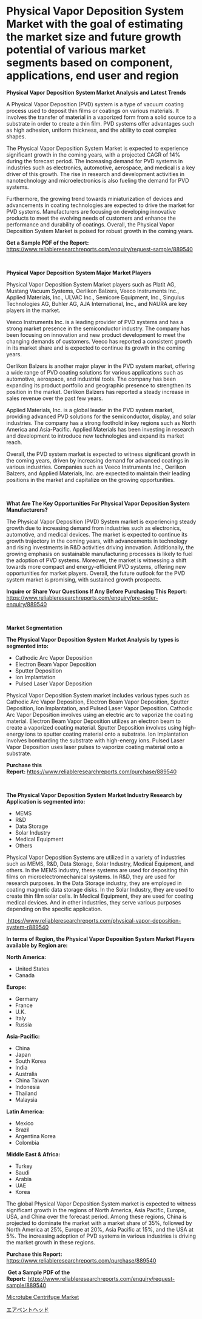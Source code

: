 <p><h1>Physical Vapor Deposition System Market with the goal of estimating the market size and future growth potential of various market segments based on component, applications, end user and region</h1></p><p><strong>Physical Vapor Deposition System Market Analysis and Latest Trends</strong></p>
<p><p>A Physical Vapor Deposition (PVD) system is a type of vacuum coating process used to deposit thin films or coatings on various materials. It involves the transfer of material in a vaporized form from a solid source to a substrate in order to create a thin film. PVD systems offer advantages such as high adhesion, uniform thickness, and the ability to coat complex shapes.</p><p>The Physical Vapor Deposition System Market is expected to experience significant growth in the coming years, with a projected CAGR of 14% during the forecast period. The increasing demand for PVD systems in industries such as electronics, automotive, aerospace, and medical is a key driver of this growth. The rise in research and development activities in nanotechnology and microelectronics is also fueling the demand for PVD systems.</p><p>Furthermore, the growing trend towards miniaturization of devices and advancements in coating technologies are expected to drive the market for PVD systems. Manufacturers are focusing on developing innovative products to meet the evolving needs of customers and enhance the performance and durability of coatings. Overall, the Physical Vapor Deposition System Market is poised for robust growth in the coming years.</p></p>
<p><strong>Get a Sample PDF of the Report:&nbsp;</strong> <a href="https://www.reliableresearchreports.com/enquiry/request-sample/889540">https://www.reliableresearchreports.com/enquiry/request-sample/889540</a></p>
<p>&nbsp;</p>
<p><strong>Physical Vapor Deposition System Major Market Players</strong></p>
<p><p>Physical Vapor Deposition System Market players such as Platit AG, Mustang Vacuum Systems, Oerlikon Balzers, Veeco Instruments Inc., Applied Materials, Inc., ULVAC Inc., Semicore Equipment, Inc., Singulus Technologies AG, Buhler AG, AJA International, Inc., and NAURA are key players in the market.</p><p>Veeco Instruments Inc. is a leading provider of PVD systems and has a strong market presence in the semiconductor industry. The company has been focusing on innovation and new product development to meet the changing demands of customers. Veeco has reported a consistent growth in its market share and is expected to continue its growth in the coming years.</p><p>Oerlikon Balzers is another major player in the PVD system market, offering a wide range of PVD coating solutions for various applications such as automotive, aerospace, and industrial tools. The company has been expanding its product portfolio and geographic presence to strengthen its position in the market. Oerlikon Balzers has reported a steady increase in sales revenue over the past few years.</p><p>Applied Materials, Inc. is a global leader in the PVD system market, providing advanced PVD solutions for the semiconductor, display, and solar industries. The company has a strong foothold in key regions such as North America and Asia-Pacific. Applied Materials has been investing in research and development to introduce new technologies and expand its market reach.</p><p>Overall, the PVD system market is expected to witness significant growth in the coming years, driven by increasing demand for advanced coatings in various industries. Companies such as Veeco Instruments Inc., Oerlikon Balzers, and Applied Materials, Inc. are expected to maintain their leading positions in the market and capitalize on the growing opportunities.</p></p>
<p>&nbsp;</p>
<p><strong>What Are The Key Opportunities For Physical Vapor Deposition System Manufacturers?</strong></p>
<p><p>The Physical Vapor Deposition (PVD) System market is experiencing steady growth due to increasing demand from industries such as electronics, automotive, and medical devices. The market is expected to continue its growth trajectory in the coming years, with advancements in technology and rising investments in R&D activities driving innovation. Additionally, the growing emphasis on sustainable manufacturing processes is likely to fuel the adoption of PVD systems. Moreover, the market is witnessing a shift towards more compact and energy-efficient PVD systems, offering new opportunities for market players. Overall, the future outlook for the PVD system market is promising, with sustained growth prospects.</p></p>
<p><strong>Inquire or Share Your Questions If Any Before Purchasing This Report:</strong> <a href="https://www.reliableresearchreports.com/enquiry/pre-order-enquiry/889540">https://www.reliableresearchreports.com/enquiry/pre-order-enquiry/889540</a></p>
<p>&nbsp;</p>
<p><strong>Market Segmentation</strong></p>
<p><strong>The Physical Vapor Deposition System Market Analysis by types is segmented into:</strong></p>
<p><ul><li>Cathodic Arc Vapor Deposition</li><li>Electron Beam Vapor Deposition</li><li>Sputter Deposition</li><li>Ion Implantation</li><li>Pulsed Laser Vapor Deposition</li></ul></p>
<p><p>Physical Vapor Deposition System market includes various types such as Cathodic Arc Vapor Deposition, Electron Beam Vapor Deposition, Sputter Deposition, Ion Implantation, and Pulsed Laser Vapor Deposition. Cathodic Arc Vapor Deposition involves using an electric arc to vaporize the coating material. Electron Beam Vapor Deposition utilizes an electron beam to create a vaporized coating material. Sputter Deposition involves using high-energy ions to sputter coating material onto a substrate. Ion Implantation involves bombarding the substrate with high-energy ions. Pulsed Laser Vapor Deposition uses laser pulses to vaporize coating material onto a substrate.</p></p>
<p><strong>Purchase this Report:&nbsp;</strong><a href="https://www.reliableresearchreports.com/purchase/889540">https://www.reliableresearchreports.com/purchase/889540</a></p>
<p>&nbsp;</p>
<p><strong>The Physical Vapor Deposition System Market Industry Research by Application is segmented into:</strong></p>
<p><ul><li>MEMS</li><li>R&D</li><li>Data Storage</li><li>Solar Industry</li><li>Medical Equipment</li><li>Others</li></ul></p>
<p><p>Physical Vapor Deposition Systems are utilized in a variety of industries such as MEMS, R&D, Data Storage, Solar Industry, Medical Equipment, and others. In the MEMS industry, these systems are used for depositing thin films on microelectromechanical systems. In R&D, they are used for research purposes. In the Data Storage industry, they are employed in coating magnetic data storage disks. In the Solar Industry, they are used to create thin film solar cells. In Medical Equipment, they are used for coating medical devices. And in other industries, they serve various purposes depending on the specific application.</p></p>
<p><a href="https://www.reliableresearchreports.com/physical-vapor-deposition-system-r889540">&nbsp;https://www.reliableresearchreports.com/physical-vapor-deposition-system-r889540</a></p>
<p><strong>In terms of Region, the Physical Vapor Deposition System Market Players available by Region are:</strong></p>
<p>
    <p> <strong> North America: </strong>
        <ul>
            <li>United States</li>
            <li>Canada</li>
        </ul>
        </p> 
    <p> <strong> Europe: </strong>
        <ul>
            <li>Germany</li>
            <li>France</li>
            <li>U.K.</li>
            <li>Italy</li>
            <li>Russia</li>
        </ul>
        </p> 
    <p> <strong> Asia-Pacific: </strong>
        <ul>
            <li>China</li>
            <li>Japan</li>
            <li>South Korea</li>
            <li>India</li>
            <li>Australia</li>
            <li>China Taiwan</li>
            <li>Indonesia</li>
            <li>Thailand</li>
            <li>Malaysia</li>
        </ul>
        </p> 
    <p> <strong> Latin America: </strong>
        <ul>
            <li>Mexico</li>
            <li>Brazil</li>
            <li>Argentina Korea</li>
            <li>Colombia</li>
        </ul>
        </p> 
    <p> <strong> Middle East & Africa: </strong>
        <ul>
            <li>Turkey</li>
            <li>Saudi</li>
            <li>Arabia</li>
            <li>UAE</li>
            <li>Korea</li>
        </ul>
    </p>
    </p>
<p><p>The global Physical Vapor Deposition System market is expected to witness significant growth in the regions of North America, Asia Pacific, Europe, USA, and China over the forecast period. Among these regions, China is projected to dominate the market with a market share of 35%, followed by North America at 25%, Europe at 20%, Asia Pacific at 15%, and the USA at 5%. The increasing adoption of PVD systems in various industries is driving the market growth in these regions.</p></p>
<p><strong>Purchase this Report: </strong><a href="https://www.reliableresearchreports.com/purchase/889540">https://www.reliableresearchreports.com/purchase/889540</a></p>
<p>&nbsp;<strong>Get a Sample PDF of the Report:&nbsp;&nbsp;</strong><a href="https://www.reliableresearchreports.com/enquiry/request-sample/889540">https://www.reliableresearchreports.com/enquiry/request-sample/889540</a></p>
<p><strong></strong></p>
<p><p><a href="https://github.com/okotobwrhuteie/Market-Research-Report-List-2/blob/main/microtube-centrifuge-market.md">Microtube Centrifuge Market</a></p><p><a href="https://medium.com/@anabelavenport7854/%E3%82%A8%E3%82%A2-%E3%83%99%E3%83%B3%E3%83%88%E3%83%98%E3%83%83%E3%83%89%E5%B8%82%E5%A0%B4%E5%8B%95%E5%90%91%E3%81%8A%E3%82%88%E3%81%B3%E5%B8%82%E5%A0%B4%E5%88%86%E6%9E%90%E3%81%AF-2024%E5%B9%B4%E3%81%8B%E3%82%892031%E5%B9%B4%E3%81%BE%E3%81%A7%E3%81%AE%E6%9C%9F%E9%96%93%E3%81%AB%E4%BA%88%E6%B8%AC%E3%81%95%E3%82%8C%E3%81%A6%E3%81%84%E3%81%BE%E3%81%99-b0e3954a205b">エアベントヘッド</a></p></p>